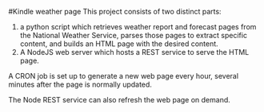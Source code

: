 #Kindle weather page
This project consists of two distinct parts:
1) a python script which retrieves weather report and forecast pages from the National Weather Service, parses those pages to extract specific content, and builds an HTML page with the desired content.
2) A NodeJS web server which hosts a REST service to serve the HTML page.

A CRON job is set up to generate a new web page every hour, several minutes after the page is normally updated.

The Node REST service can also refresh the web page on demand.



